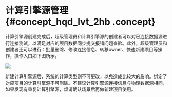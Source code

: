 # 计算引擎源管理 {#concept_hqd_lvt_2hb .concept}

计算引擎源创建完成后，超级管理员和计算引擎源的创建者可以对已连接数据源进行连接测试，以满足对应的项目数据同步提交报错问题查验。此外，超级管理员和创建者还可以进行：批量删除、修改连接信息、转移owner、快速新建项目等操作，操作入口如下图所示。

![](http://static-aliyun-doc.oss-cn-hangzhou.aliyuncs.com/assets/img/149063/156134665241476_zh-CN.png)

新建计算引擎源后，系统的计算类型则不可更改，以免造成比较大的影响。绑定了对应项目的计算引擎源不可删除。不建议计算引擎源连接信息与物理数据源相同，如果发现有重复计算引擎源，烦请确认场景后再做新建项目使用。

